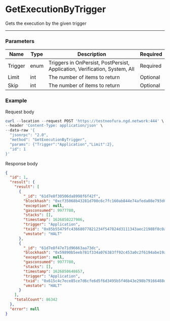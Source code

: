 # GetExecutionByTrigger
Gets the execution by the given trigger
<hr>

### Parameters

|    Name    | Type | Description | Required |
| ---------- | --- |    ------    | ----|
| Trigger    | enum|  Triggers in OnPersist, PostPersist, Application, Verification, System, All| Required |
| Limit    | int|  The number of items to return| Optional|
| Skip    | int|  The number of items to return| Optional |



### Example

Request body

```powershell
curl --location --request POST 'https://testneofura.ngd.network:444' \
--header 'Content-Type: application/json' \
--data-raw '{
  "jsonrpc": "2.0",
  "method": "GetExecutionByTrigger",
  "params": {"Trigger":"Application","Limit":2},
  "id": 1
}'
```

Response body

```json
{
  "id": 1,
  "result": {
    "result": [
      {
        "_id": "61d7e8f30506da8998f6f42f",
        "blockhash": "0xcf35068b43281d700c6c7fc160ab844e74afeda08e793d061bbd1bc1a1203bd4",
        "exception": null,
        "gasconsumed": 9977780,
        "stacks": [],
        "timestamp": 1626850227986,
        "trigger": "Application",
        "txid": "0x85b55479fc43668077821234f547824d3111343aec21988f8c0aa1ff9b2ee287",
        "vmstate": "HALT"
      },
      {
        "_id": "61d7e8f47e71d96663aa73dc",
        "blockhash": "0x59890b5eeb781f334a076383ff92c453a0c2f6194abe19a97d6bb1c66c15bd79",
        "exception": null,
        "gasconsumed": 9977780,
        "stacks": [],
        "timestamp": 1626850648657,
        "trigger": "Application",
        "txid": "0x615c4c7ece85ce7d6cfe6d5f6d3495b5f46b43e298b79166488dbe431f067ca7",
        "vmstate": "HALT"
      }
    ],
    "totalCount": 86342
  },
  "error": null
}
```
